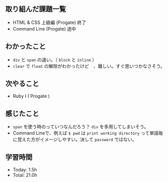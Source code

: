 ## 取り組んだ課題一覧
- HTML & CSS 上級編 (Progate) 終了
- Command Line (Progate) 途中
## わかったこと
- ```div``` と ```span``` の違い。（ ```block``` と ```inline``` ）
- ```clear``` で ```float``` の解除がわかったけど　、難しい。すぐ思いつかなさそう。
## 次やること
- Ruby I ( Progate )
## 感じたこと
- ```span``` を使う時のっていつなんだろう？ ```div``` を多用してしまいそう。
- Command Lineで、例えば ```$ pwd``` は ```print working directory``` って単語毎に覚えた方がイメージしやすい。決して ```password``` ではない。 
## 学習時間
- Today: 1.5h
- Total: 21.0h
